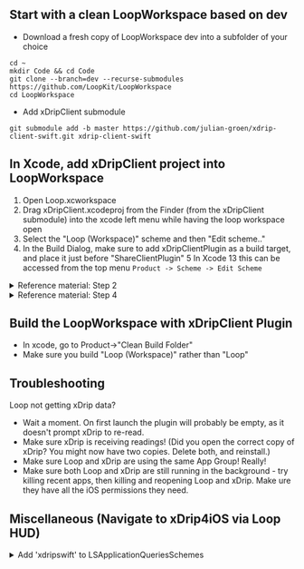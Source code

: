 
## Start with a clean LoopWorkspace based on dev

* Download a fresh copy of LoopWorkspace dev into a subfolder of your choice
```
cd ~
mkdir Code && cd Code
git clone --branch=dev --recurse-submodules https://github.com/LoopKit/LoopWorkspace
cd LoopWorkspace
```

* Add xDripClient submodule
```
git submodule add -b master https://github.com/julian-groen/xdrip-client-swift.git xdrip-client-swift
```

## In Xcode, add xDripClient project into LoopWorkspace
1. Open Loop.xcworkspace
2. Drag xDripClient.xcodeproj from the Finder (from the xDripClient submodule) into the xcode left menu while having the loop workspace open
3. Select the "Loop (Workspace)" scheme and then "Edit scheme.."
4. In the Build Dialog, make sure to add xDripClientPlugin as a build target, and place it just before "ShareClientPlugin"
5 In Xcode 13 this can be accessed from the top menu `Product -> Scheme -> Edit Scheme`

<details>
<summary>Reference material: Step 2</summary>

  ![Schermafbeelding 2022-03-15 om 20 42 54](https://user-images.githubusercontent.com/55219001/158459048-e0fd4d82-780c-4452-851d-4d48a3e15594.png)

</details>

<details>
<summary>Reference material: Step 4</summary>

  ![Schermafbeelding 2022-03-15 om 20 43 16](https://user-images.githubusercontent.com/55219001/158459062-1e267e3f-33cb-431b-874c-688555a7a099.png)

</details>

## Build the LoopWorkspace with xDripClient Plugin
* In xcode, go to Product->"Clean Build Folder"
* Make sure you build "Loop (Workspace)" rather than "Loop"

## Troubleshooting
Loop not getting xDrip data?
* Wait a moment. On first launch the plugin will probably be empty, as it doesn't prompt xDrip to re-read.
* Make sure xDrip is receiving readings! (Did you open the correct copy of xDrip? You might now have two copies. Delete both, and reinstall.)
* Make sure Loop and xDrip are using the same App Group! Really!
* Make sure both Loop and xDrip are still running in the background - try killing recent apps, then killing and reopening Loop and xDrip. Make ure they have all the iOS permissions they need.

## Miscellaneous (Navigate to xDrip4iOS via Loop HUD)

<details>
<summary>Add 'xdripswift' to LSApplicationQueriesSchemes</summary>

  ![Schermafbeelding 2022-03-15 om 20 38 37](https://user-images.githubusercontent.com/55219001/158460127-6f55a457-fcb4-4dbd-ba55-8c744b66782a.png)

</details>
